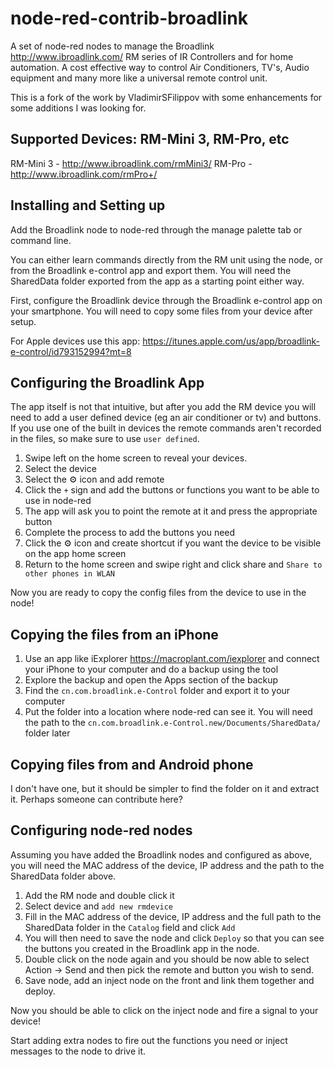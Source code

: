 # node-red-contrib-broadlink
A set of node-red nodes to manage the Broadlink http://www.ibroadlink.com/ RM series of IR Controllers and  for home automation. A cost effective way to control Air Conditioners, TV's, Audio equipment and many more like a universal remote control unit.

This is a fork of the work by VladimirSFilippov with some enhancements for some additions I was looking for.

## Supported Devices: RM-Mini 3, RM-Pro, etc
RM-Mini 3 - http://www.ibroadlink.com/rmMini3/
RM-Pro - http://www.ibroadlink.com/rmPro+/

## Installing and Setting up
Add the Broadlink node to node-red through the manage palette tab or command line.

You can either learn commands directly from the RM unit using the node, or from the Broadlink e-control app and export them. You will need the SharedData folder exported from the app as a starting point either way.

First, configure the Broadlink device through the Broadlink e-control app on your smartphone. You will need to copy some files from your device after setup.

For Apple devices use this app: https://itunes.apple.com/us/app/broadlink-e-control/id793152994?mt=8

## Configuring the Broadlink App
The app itself is not that intuitive, but after you add the RM device you will need to add a user defined device (eg an air conditioner or tv) and buttons. If you use one of the built in devices the remote commands aren't recorded in the files, so make sure to use `user defined`.
1.  Swipe left on the home screen to reveal your devices.
2.  Select the device
3.  Select the :gear: icon and add remote
4.  Click the `+` sign and add the buttons or functions you want to be able to use in node-red
5.  The app will ask you to point the remote at it and press the appropriate button
6.  Complete the process to add the buttons you need
7.  Click the :gear: icon and create shortcut if you want the device to be visible on the app home screen
8.  Return to the home screen and swipe right and click share and `Share to other phones in WLAN`

Now you are ready to copy the config files from the device to use in the node!

## Copying the files from an iPhone
1.  Use an app like iExplorer https://macroplant.com/iexplorer and connect your iPhone to your computer and do a backup using the tool
2.  Explore the backup and open the Apps section of the backup
3.  Find the `cn.com.broadlink.e-Control` folder and export it to your computer
4.  Put the folder into a location where node-red can see it. You will need the path to the `cn.com.broadlink.e-Control.new/Documents/SharedData/` folder later

## Copying files from and Android phone
I don't have one, but it should be simpler to find the folder on it and extract it. 
Perhaps someone can contribute here?

## Configuring node-red nodes
Assuming you have added the Broadlink nodes and configured as above, you will need the MAC address of the device, IP address and the path to the SharedData folder above.
1.  Add the RM node and double click it
2.  Select device and `add new rmdevice`
3.  Fill in the MAC address of the device, IP address and the full path to the SharedData folder in the `Catalog` field and click `Add`
4.  You will then need to save the node and click `Deploy` so that you can see the buttons you created in the Broadlink app in the node.
5.  Double click on the node again and you should be now able to select Action -> Send and then pick the remote and button you wish to send.
6.  Save node, add an inject node on the front and link them together and deploy.

Now you should be able to click on the inject node and fire a signal to your device!

Start adding extra nodes to fire out the functions you need or inject messages to the node to drive it.




